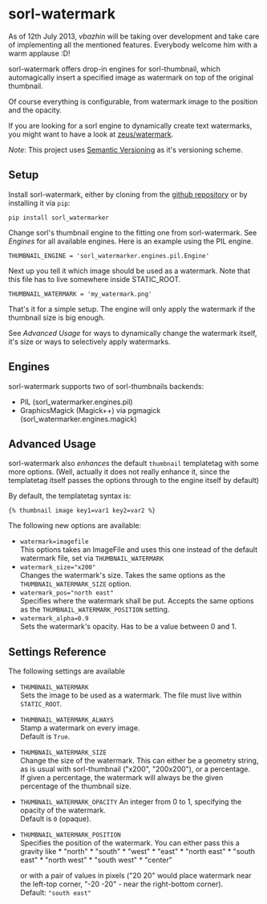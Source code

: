 # sorl-watermark

As of 12th July 2013, *vbazhin* will be taking over development and take care of implementing all the
mentioned features. Everybody welcome him with a warm applause :D!

sorl-watermark offers drop-in engines for sorl-thumbnail, which automagically
insert a specified image as watermark on top of the original thumbnail. 

Of course everything is configurable, from watermark image to the position and
the opacity.

If you are looking for a sorl engine to dynamically create text watermarks,
you might want to have a look at [zeus/watermark](https://bitbucket.org/zeus/watermarker/overview).

_Note_: This project uses [Semantic Versioning](http://semver.org/) as it's
        versioning scheme.

## Setup
Install sorl-watermark, either by cloning from the [github repository]() or
by installing it via `pip`:

    pip install sorl_watermarker

Change sorl's thumbnail engine to the fitting one from sorl-watermark.
See _Engines_ for all available engines. Here is an example using the PIL
engine.

    THUMBNAIL_ENGINE = 'sorl_watermarker.engines.pil.Engine'

Next up you tell it which image should be used as a watermark. Note that this
file has to live somewhere inside STATIC\_ROOT.

    THUMBNAIL_WATERMARK = 'my_watermark.png'

That's it for a simple setup. The engine will only apply the watermark
if the thumbnail size is big enough. 

See _Advanced Usage_ for ways to dynamically change the watermark itself,
it's size or ways to selectively apply watermarks.

## Engines
sorl-watermark supports two of sorl-thumbnails backends:

* PIL (sorl_watermarker.engines.pil)
* GraphicsMagick (Magick++) via pgmagick (sorl_watermarker.engines.magick)

## Advanced Usage
sorl-watermark also _enhances_ the default `thumbnail` templatetag with some
more options. (Well, actually it does not really enhance it, since the templatetag
itself passes the options through to the engine itself by default)

By default, the templatetag syntax is:

    {% thumbnail image key1=var1 key2=var2 %}

The following new options are available:

* `watermark=imagefile`  
  This options takes an ImageFile and uses this one instead of the default
  watermark file, set via `THUMBNAIL_WATERMARK`
* `watermark_size="x200"`  
  Changes the watermark's size. Takes the same options as the
  `THUMBNAIL_WATERMARK_SIZE` option.
* `watermark_pos="north east"`  
  Specifies where the watermark shall be put. Accepts the same options as the
  `THUMBNAIL_WATERMARK_POSITION` setting.
* `watermark_alpha=0.9`  
  Sets the watermark's opacity. Has to be a value between 0 and 1.

## Settings Reference
The following settings are available

* `THUMBNAIL_WATERMARK`  
  Sets the image to be used as a watermark. The file must live within 
  `STATIC_ROOT`.

* `THUMBNAIL_WATERMARK_ALWAYS`  
  Stamp a watermark on every image.  
  Default is `True`.

* `THUMBNAIL_WATERMARK_SIZE`  
  Change the size of the watermark. This can either be a geometry string, as
  is usual with sorl-thumbnail ("x200", "200x200"), or a percentage.  
  If given a percentage, the watermark will always be the given percentage
  of the thumbnail size.

* `THUMBNAIL_WATERMARK_OPACITY`
  An integer from 0 to 1, specifying the opacity of the watermark.  
  Default is `0` (opaque).

* `THUMBNAIL_WATERMARK_POSITION`  
  Specifies the position of the watermark. You can either pass this a gravity
  like
      * "north"
      * "south"
      * "west"
      * "east"
      * "north east"
      * "south east"
      * "north west"
      * "south west"
      * "center"

  or with a pair of values in pixels ("20 20" would place watermark near the left-top corner,
  "-20 -20" - near the right-bottom corner).  
  Default: `"south east"`


